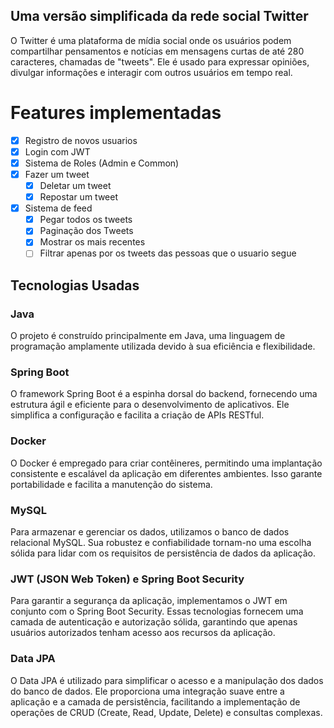 ## Uma versão simplificada da rede social Twitter

O Twitter é uma plataforma de mídia social onde os usuários podem compartilhar pensamentos e notícias em mensagens curtas de até 280 caracteres, chamadas de "tweets". Ele é usado para expressar opiniões, divulgar informações e interagir com outros usuários em tempo real.

# Features implementadas

- [x] Registro de novos usuarios
- [x]  Login com JWT
- [x]  Sistema de Roles (Admin e Common)
- [x]  Fazer um tweet
    - [x] Deletar um tweet
    - [x] Repostar um tweet
- [x] Sistema de feed
    - [x] Pegar todos os tweets
    - [x] Paginação dos Tweets
    - [x] Mostrar os mais recentes
    - [ ] Filtrar apenas por os tweets das pessoas que o usuario segue

## Tecnologias Usadas
### Java
O projeto é construído principalmente em Java, uma linguagem de programação amplamente utilizada devido à sua eficiência e flexibilidade.
### Spring Boot
O framework Spring Boot é a espinha dorsal do backend, fornecendo uma estrutura ágil e eficiente para o desenvolvimento de aplicativos. Ele simplifica a configuração e facilita a criação de APIs RESTful.
### Docker
O Docker é empregado para criar contêineres, permitindo uma implantação consistente e escalável da aplicação em diferentes ambientes. Isso garante portabilidade e facilita a manutenção do sistema.
### MySQL
Para armazenar e gerenciar os dados, utilizamos o banco de dados relacional MySQL. Sua robustez e confiabilidade tornam-no uma escolha sólida para lidar com os requisitos de persistência de dados da aplicação.
### JWT (JSON Web Token) e Spring Boot Security
Para garantir a segurança da aplicação, implementamos o JWT em conjunto com o Spring Boot Security. Essas tecnologias fornecem uma camada de autenticação e autorização sólida, garantindo que apenas usuários autorizados tenham acesso aos recursos da aplicação.
### Data JPA
O Data JPA é utilizado para simplificar o acesso e a manipulação dos dados do banco de dados. Ele proporciona uma integração suave entre a aplicação e a camada de persistência, facilitando a implementação de operações de CRUD (Create, Read, Update, Delete) e consultas complexas.